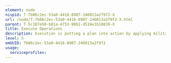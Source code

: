 ```yaml
---
element: node
nispid: T-7b06c2ec-53a0-4416-8907-246013a2f9f2-X
url: /node/T-7b06c2ec-53a0-4416-8907-246013a2f9f2-X.html
parent: T-5c187e50-b81a-4753-90b1-d516e1b18830-X
title: Execute Operations
description: Execution is putting a plan into action by applying military forces to accomplish the mission and adjusting the plan based on changing circumstances. During execution, commanders, staffs, and subordinate commanders focus their efforts on translating decisions into actions. Friction and uncertainty, especially enemy actions, dynamically affect plans. During operations execution, the commander aims to achieve efficiency, effectiveness and synergy of the force components conducting tactical actions to create the intended effects as described in the operations design. This is achieved through operations management and through this, the joint force will  * Employ assigned capabilities according to the operation plan to accomplish the mission; * Assess the effect of each action in terms of the progress towards achieving the objectives, including any risk, and the resources required for its success; * Exploit a favourable situation, or mitigate an unfavourable one, by adjusting or developing plans; and * Revise the operational assessments at regular intervals, unless dictated by a significant change in the operational situation or when operations assessment necessitates a change. The decision cycle is a method that depicts how command and staff elements during execution of an operation determine required actions, codify them in directives and orders, execute them, and monitor their results. The decision cycle has four phases  Monitor, Assess, Plan and Direct.
level: 5
emUUID: 7b06c2ec-53a0-4416-8907-246013a2f9f2
usage:
  serviceprofiles:
---
```


